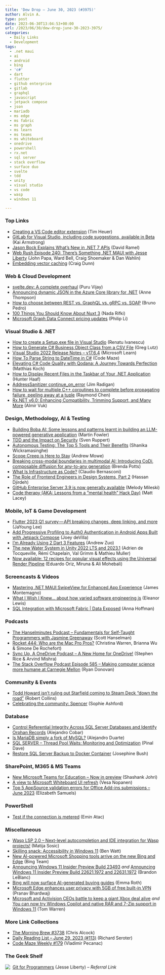 ```yaml
---
title: 'Dew Drop – June 30, 2023 (#3975)'
author: Alvin A.
type: post
date: 2023-06-30T13:04:53+00:00
url: /2023/06/30/dew-drop-june-30-2023-3975/
categories:
  - Daily Links
  - Development
tags:
  - .net maui
  - ai
  - android
  - bing
  - 'c#'
  - dart
  - flutter
  - github enterprise
  - gitlab
  - graphql
  - javascript
  - jetpack compose
  - json
  - mariadb
  - ms edge
  - ms fabric
  - ms graph
  - ms learn
  - ms teams
  - ms whiteboard
  - onedrive
  - powershell
  - rx.net
  - sql server
  - stack overflow
  - surface duo
  - svelte
  - tdd
  - unity
  - visual studio
  - vs code
  - wasp
  - windows 11

---
```

### <a name="top"></a>Top Links

  * <a href="https://timheuer.com/blog/resx-editor-for-visual-studio-code/" target="_blank" rel="noopener">Creating a VS Code editor extension</a> (Tim Heuer)
  * <a href="https://about.gitlab.com/blog/2023/06/29/gitlab-visual-studio-extension/" target="_blank" rel="noopener">GitLab for Visual Studio, including code suggestions, available in Beta</a> (Kai Armstrong)
  * <a href="https://visualstudiomagazine.com/articles/2023/06/29/net-7-apis.aspx" target="_blank" rel="noopener">Jason Bock Explains What&#8217;s New in .NET 7 APIs</a> (David Ramel)
  * <a href="https://www.webrush.io/episodes/episode-240-theres-something-net-maui-with-jesse-liberty" target="_blank" rel="noopener">Web Rush Episode 240: There’s Something .NET MAUI with Jesse Liberty</a> (John Papa, Ward Bell, Craig Shoemaker & Dan Wahlin)
  * <a href="https://devblogs.microsoft.com/surface-duo/android-openai-chatgpt-8/" target="_blank" rel="noopener">Embedding vector caching</a> (Craig Dunn)



### <a name="web"></a>Web & Cloud Development

  * <a href="https://svelte.dev/blog/svelte-dev-overhaul" target="_blank" rel="noopener">svelte.dev: A complete overhaul</a> (Puru Vijay)
  * <a href="https://devblogs.microsoft.com/azure-sdk/dynamic-json-in-azure-core/" target="_blank" rel="noopener">Announcing dynamic JSON in the Azure Core library for .NET</a> (Anne Thompson)
  * <a href="https://blog.postman.com/how-to-choose-between-rest-vs-graphql-vs-grpc-vs-soap/" target="_blank" rel="noopener">How to choose between REST vs. GraphQL vs. gRPC vs. SOAP</a> (Bruno Pedro)
  * <a href="https://www.telerik.com/blogs/100-things-you-should-know-about-nuxt-3" target="_blank" rel="noopener">100 Things You Should Know About Nuxt 3</a> (Nada Rifki)
  * <a href="https://devblogs.microsoft.com/microsoft365dev/microsoft-graph-data-connect-pricing-updates-2/" target="_blank" rel="noopener">Microsoft Graph Data Connect pricing updates</a> (Philip Li)



### <a name="dotnet"></a>Visual Studio & .NET

  * <a href="https://www.advancedinstaller.com/create-setup-exe-visual-studio.html" target="_blank" rel="noopener">How to create a Setup.exe file in Visual Studio</a> (Renatu Ivanescu)
  * <a href="https://www.grapecity.com/blogs/how-to-generate-c-sharp-business-object-class-from-a-csv-file" target="_blank" rel="noopener">How to Generate C# Business Object Class from a CSV File</a> (Greg Lutz)
  * <a href="https://learn.microsoft.com/en-us/visualstudio/releases/2022/release-notes#17.6.4" target="_blank" rel="noopener">Visual Studio 2022 Release Notes &#8211; v17.6.4</a> (Microsoft Learn)
  * <a href="https://code-maze.com/csharp-convert-string-to-datetime/" target="_blank" rel="noopener">How To Parse String to DateTime in C#</a> (Code Maze)
  * <a href="https://blog.jetbrains.com/dotnet/2023/06/29/elevating-csharp-code-quality-with-qodana-a-journey-towards-perfection/" target="_blank" rel="noopener">Elevating C# Code Quality with Qodana: A Journey Towards Perfection</a> (Matthias Koch)
  * <a href="https://www.grapecity.com/blogs/how-to-display-recent-files-in-taskbar-of-net-applications" target="_blank" rel="noopener">How to Display Recent Files in the Taskbar of Your .NET Application</a> (Hunter Haaf)
  * <a href="https://devblogs.microsoft.com/cppblog/addresssanitizer-continue_on_error/" target="_blank" rel="noopener">AddressSanitizer continue_on_error</a> (Jim Radigan)
  * <a href="https://devblogs.microsoft.com/oldnewthing/20230629-00/?p=108380" target="_blank" rel="noopener">How to wait for multiple C++ coroutines to complete before propagating failure, peeling away at a tuple</a> (Raymond Chen)
  * <a href="https://www.infoq.com/news/2023/06/rx-dotnet-6/?utm_campaign=infoq_content&utm_source=infoq&utm_medium=feed&utm_term=global" target="_blank" rel="noopener">Rx.NET v6.0: Enhancing Compatibility, Trimming Support, and Many More</a> (Almir Vuk)



### <a name="design"></a>Design, Methodology, AI & Testing

  * <a href="https://martinfowler.com/articles/building-boba.html" target="_blank" rel="noopener">Building Boba AI: Some lessons and patterns learnt in building an LLM-powered generative application</a> (Martin Fowler)
  * <a href="https://feeds.dzone.com/link/23571/16213336/tdd-and-the-impact-on-security" target="_blank" rel="noopener">TDD and the Impact on Security</a> (Sven Ruppert)
  * <a href="https://www.splunk.com/en_us/blog/learn/autonomous-testing.html" target="_blank" rel="noopener">Autonomous Testing: The Top 5 Tools and Their Benefits</a> (Shanika Wickramasinghe)
  * <a href="https://www.simplethread.com/scope-creep-is-here-to-stay/" target="_blank" rel="noopener">Scope Creep is Here to Stay</a> (Andrew Mowe)
  * <a href="https://www.microsoft.com/en-us/research/blog/breaking-cross-modal-boundaries-in-multimodal-ai-introducing-codi-composable-diffusion-for-any-to-any-generation/" target="_blank" rel="noopener">Breaking cross-modal boundaries in multimodal AI: Introducing CoDi, composable diffusion for any-to-any generation</a> (Brenda Potts)
  * <a href="https://www.claudiobernasconi.ch/2023/06/30/what-is-infrastructure-as-code/" target="_blank" rel="noopener">What Is Infrastructure as Code?</a> (Claudio Bernasconi)
  * <a href="https://www.telerik.com/blogs/role-frontend-engineers-design-systems-part-2" target="_blank" rel="noopener">The Role of Frontend Engineers in Design Systems, Part 2</a> (Hassan Djirdeh)
  * <a href="https://github.blog/2023-06-29-github-enterprise-server-3-9-is-now-generally-available/" target="_blank" rel="noopener">GitHub Enterprise Server 3.9 is now generally available</a> (Melody Mileski)
  * <a href="https://www.mrlacey.com/2023/06/code-therapy-aka-lessons-from-mental.html" target="_blank" rel="noopener">Code therapy (AKA: Lessons from a &#8220;mental health&#8221; Hack Day)</a> (Matt Lacey)



### <a name="mobile"></a>Mobile, IoT & Game Development

  * <a href="https://medium.com/flutter/flutter-2023-q1-survey-api-breaking-changes-deep-linking-and-more-7ff692f974e0?source=rss----4da7dfd21a33---4" target="_blank" rel="noopener">Flutter 2023 Q1 survey — API breaking changes, deep linking, and more</a> (JaYoung Lee)
  * <a href="https://auth0.com/blog/add-progressive-profiling-auth0-authentication-android-apps-jetpack-compose/" target="_blank" rel="noopener">Add Progressive Profiling to Auth0 Authentication in Android Apps Built with Jetpack Compose</a> (Joey deVilla)
  * <a href="https://andrewzuo.com/im-already-using-2-dart-3-features-c4f544990ca4" target="_blank" rel="noopener">I’m Already Using 2 Dart 3 Features</a> (Andrew Zuo)
  * <a href="https://blog.unity.com/engine-platform/new-hdrp-water-system-in-2022-lts-and-2023-1" target="_blank" rel="noopener">The new Water System in Unity 2022 LTS and 2023.1</a> (Adrien de Tocqueville, Rémi Chapelain, Val Grimm & Mathieu Muller)
  * <a href="https://blog.unity.com/engine-platform/12-recipes-for-popular-visual-effects-using-universal-render-pipeline" target="_blank" rel="noopener">Now available: 12 recipes for popular visual effects using the Universal Render Pipeline</a> (Eduardo Oriz, Miruna & Ali Mohebali)



### <a name="videos"></a>Screencasts & Videos

  * <a href="https://www.youtube.com/watch?v=BHBYHC_9URc" target="_blank" rel="noopener">Mastering .NET MAUI SwipeView for Enhanced App Experience</a> (James Montemagno)
  * <a href="http://www.youtube.com/watch?v=3fdM9KsxcCo" target="_blank" rel="noopener">What I Wish I Knew&#8230; about how varied software engineering is</a> (Eleanor Lewis)
  * <a href="http://www.youtube.com/watch?v=wi4Hg2MDQAY" target="_blank" rel="noopener">SQL Integration with Microsoft Fabric | Data Exposed</a> (Anna Hoffman)



### <a name="podcasts"></a>Podcasts

  * <a href="https://www.hanselminutes.com/899/fundamentals-for-self-taught-programmers-with-jasmine-greenaway" target="_blank" rel="noopener">The Hanselminutes Podcast &#8211; Fundamentals for Self-Taught Programmers with Jasmine Greenaway</a> (Scott Hanselman)
  * <a href="http://relay.fm/rocket/444" target="_blank" rel="noopener">Rocket 444: Who are the Mac Pro Pros?</a> (Christina Warren, Brianna Wu & Simone De Rochefort)
  * <a href="http://sites.libsyn.com/206900/a-new-home-for-onedrive" target="_blank" rel="noopener">Sync Up, A OneDrive Podcast &#8211; A New Home for OneDrive!</a> (Stephen Rice & Arvind Mishra)
  * <a href="https://stackoverflow.blog/2023/06/30/making-computer-science-more-humane-at-carnegie-mellon-ep-585/" target="_blank" rel="noopener">The Stack Overflow Podcast Episode 585 &#8211; Making computer science more humane at Carnegie Mellon</a> (Ryan Donovan)



### <a name="events"></a>Community & Events

  * <a href="https://www.onmsft.com/news/todd-howard-isnt-ruling-out-starfield-coming-to-steam-deck-down-the-road/" target="_blank" rel="noopener">Todd Howard isn’t ruling out Starfield coming to Steam Deck “down the road”</a> (Robert Collins)
  * <a href="https://www.raspberrypi.org/blog/celebrating-the-community-spencer/" target="_blank" rel="noopener">Celebrating the community: Spencer</a> (Sophie Ashford)



### <a name="sql"></a>Database

  * <a href="https://www.mssqltips.com/sqlservertip/7715/referential-integrity-across-sql-server-databases/" target="_blank" rel="noopener">Control Referential Integrity Across SQL Server Databases and Identify Orphan Records</a> (Alejandro Cobar)
  * <a href="https://hackernoon.com/is-mariadb-simply-a-fork-of-mysql?source=rss" target="_blank" rel="noopener">Is MariaDB simply a fork of MySQL?</a> (Alejandro Duarte)
  * <a href="https://blog.sqlauthority.com/2023/06/30/sql-server-thread-pool-waits-monitoring-and-optimization/?utm_source=rss&utm_medium=rss&utm_campaign=sql-server-thread-pool-waits-monitoring-and-optimization" target="_blank" rel="noopener">SQL SERVER – Thread Pool Waits: Monitoring and Optimization</a> (Pinal Dave)
  * <a href="https://sqlkitty.com/restore-sql-server-backup-docker/" target="_blank" rel="noopener">Restore SQL Server Backup to Docker Container</a> (Josephine Bush)



### <a name="sp"></a>SharePoint, M365 & MS Teams

  * <a href="https://techcommunity.microsoft.com/t5/education-blog/new-microsoft-teams-for-education-now-in-preview/ba-p/3858949" target="_blank" rel="noopener">New Microsoft Teams for Education &#8211; Now in preview</a> (Shashank Johri)
  * <a href="https://mymetaverseday.com/2023/06/29/whiteboard-ui-refresh/" target="_blank" rel="noopener">A view to Microsoft Whiteboard UI refresh</a> (Vesa Nopanen)
  * <a href="https://devblogs.microsoft.com/microsoft365dev/top-5-appsource-validation-errors-for-office-add-ins-submissions-june-2023/" target="_blank" rel="noopener">Top 5 AppSource validation errors for Office Add-ins submissions – June 2023</a> (Elizabeth Samuels)



### <a name="ps"></a>PowerShell

  * <a href="https://p0w3rsh3ll.wordpress.com/2023/06/29/test-if-the-connection-is-metered/" target="_blank" rel="noopener">Test if the connection is metered</a> (Emin Atac)



### <a name="misc"></a>Miscellaneous

  * <a href="https://wasp-lang.dev/blog/2023/06/29/new-wasp-lsp" target="_blank" rel="noopener">Wasp LSP 2.0 &#8211; Next-level autocompletion and IDE integration for Wasp projects!</a> (Matija Sosic)
  * <a href="https://techcommunity.microsoft.com/t5/windows-it-pro-blog/skilling-snack-accessibility-in-windows-11/ba-p/3860268" target="_blank" rel="noopener">Skilling snack: Accessibility in Windows 11</a> (Ben Watt)
  * <a href="https://blogs.bing.com/search/june-2023/New-AI-powered-Microsoft-Shopping-tools-arrive-on-the-new-Bing-and-Edge" target="_blank" rel="noopener">New AI-powered Microsoft Shopping tools arrive on the new Bing and Edge</a> (Bing Team)
  * <a href="https://blogs.windows.com/windows-insider/2023/06/29/announcing-windows-11-insider-preview-build-23493/" target="_blank" rel="noopener">Announcing Windows 11 Insider Preview Build 23493</a> _and_ <a href="https://blogs.windows.com/windows-insider/2023/06/29/announcing-windows-11-insider-preview-build-22621-1972-and-22631-1972/" target="_blank" rel="noopener">Announcing Windows 11 Insider Preview Build 22621.1972 and 22631.1972</a> (Brandon LeBlanc)
  * <a href="https://www.theverge.com/2023/6/29/23777557/bing-ai-generated-buying-guides-microsoft" target="_blank" rel="noopener">Bing will now surface AI-generated buying guides</a> (Emma Roth)
  * <a href="https://www.onmsft.com/news/microsoft-edge-enhances-user-privacy-with-5gb-of-free-built-in-vpn/" target="_blank" rel="noopener">Microsoft Edge enhances user privacy with 5GB of free built-in VPN</a> (Pranav Bhardwaj)
  * <a href="https://www.theverge.com/2023/6/29/23778046/ftc-microsoft-day-four-hearing-summary-satya-nadella-bobby-kotick" target="_blank" rel="noopener">Microsoft and Activision CEOs battle to keep a giant Xbox deal alive</a> _and_ <a href="https://www.theverge.com/2023/6/29/23778224/microsoft-windows-11-copilot-rar-7-zip-audio-mixer" target="_blank" rel="noopener">You can now try Windows Copilot and native RAR and 7-Zip support in Windows 11</a> (Tom Warren)



### <a name="links"></a>More Link Collections

  * <a href="https://blog.cwa.me.uk/2023/06/30/the-morning-brew-3738/" target="_blank" rel="noopener">The Morning Brew #3738</a> (Chris Alcock)
  * <a href="https://seroter.com/2023/06/29/daily-reading-list-june-29-2023-113/" target="_blank" rel="noopener">Daily Reading List – June 29, 2023 (#113)</a> (Richard Seroter)
  * <a href="https://code-maze.com/code-maze-weekly-179/" target="_blank" rel="noopener">Code Maze Weekly #179</a> (Vladimir Pecanac)



### <a name="shelf"></a>The Geek Shelf

<a href="https://www.amazon.com/dp/1801075735/?tag=amavin-20" target="_blank" rel="noopener"><img decoding="async" align="left" style="margin: 0px 4px 0px 0px; border: 0px currentcolor; border-image: none; float: left; display: inline; background-image: none;" src="https://m.media-amazon.com/images/I/413iC33zSmS._SS135_.jpg" border="0" /></a>&nbsp;<a href="https://www.amazon.com/dp/1801075735/?tag=amavin-20" target="_blank" rel="noopener">Git for Programmers</a> (Jesse Liberty) _&#8211; Referral Link_